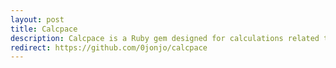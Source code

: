 ```yaml
---
layout: post
title: Calcpace
description: Calcpace is a Ruby gem designed for calculations related to distance, speed and time. The gem also supports conversion to 42 different units of distance and velocity, including metric, nautical and imperial units.
redirect: https://github.com/0jonjo/calcpace
---
```

